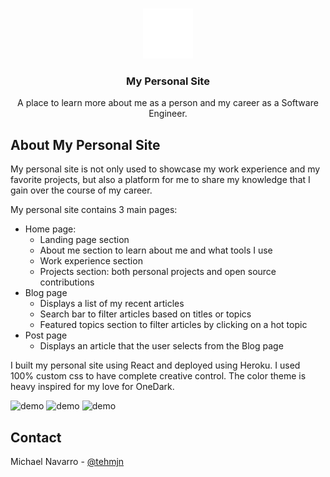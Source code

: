 <br />
<p align="center">
  <img src="./public/favicon/android-chrome-512x512.png" alt="Logo" width="80">

  <h3 align="center">My Personal Site</h3>

  <p align="center">
  A place to learn more about me as a person and my career as a Software Engineer.
  </p>
</p>

## About My Personal Site

My personal site is not only used to showcase my work experience and my favorite projects,
but also a platform for me to share my knowledge that I gain over the course of my career.

My personal site contains 3 main pages:

- Home page:
  - Landing page section
  - About me section to learn about me and what tools I use
  - Work experience section
  - Projects section: both personal projects and open source contributions
- Blog page
  - Displays a list of my recent articles
  - Search bar to filter articles based on titles or topics
  - Featured topics section to filter articles by clicking on a hot topic
- Post page
  - Displays an article that the user selects from the Blog page

I built my personal site using React and deployed using Heroku. I used 100% custom css to have
complete creative control. The color theme is heavy inspired for my love for OneDark.

![demo](https://media.giphy.com/media/XUQUaXqMM0nROT54RR/giphy.gif)
![demo](https://media.giphy.com/media/OfUWl51KecSZTDyhXN/giphy.gif)
![demo](https://media.giphy.com/media/vMbwhqDqzQBWkv03Zm/giphy.gif)

## Contact

Michael Navarro - [@tehmjn](https://twitter.com/tehmjn)
